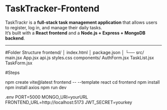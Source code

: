 # TaskTracker-Frontend

TaskTrackr is a **full-stack task management application** that allows users to register, log in, and manage their daily tasks.  
It’s built with a **React frontend** and a **Node.js + Express + MongoDB backend**.

---

#Folder Structure 
frontend/
│   index.html
│   package.json
│
└── src/
      main.jsx
      App.jsx
      api.js
      styles.css
      components/
        AuthForm.jsx
        TaskList.jsx
        TaskForm.jsx
  
#Steps

npm create vite@latest frontend -- --template react
cd frontend
npm install
npm install axios
npm run dev

.env 
PORT=5000
MONGO_URI=yourURL
FRONTEND_URL=http://localhost:5173
JWT_SECRET=yourkey
